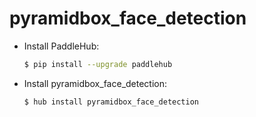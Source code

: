 # pyramidbox_face_detection
* Install PaddleHub: 

    ```bash
    $ pip install --upgrade paddlehub
    ```

* Install pyramidbox_face_detection: 

    ```bash
    $ hub install pyramidbox_face_detection
    ```
